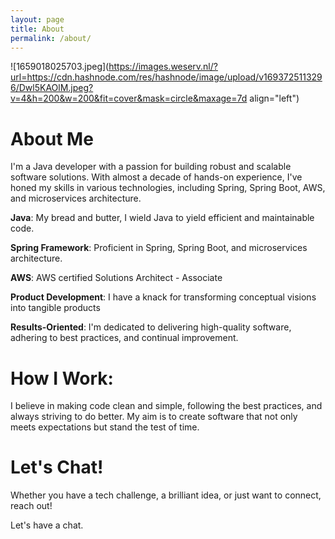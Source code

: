```yaml
---
layout: page
title: About
permalink: /about/
---
```


![1659018025703.jpeg](https://images.weserv.nl/?url=https://cdn.hashnode.com/res/hashnode/image/upload/v1693725113296/Dwl5KAOlM.jpeg?v=4&h=200&w=200&fit=cover&mask=circle&maxage=7d align="left")

# About Me
I'm a Java developer with a passion for building robust and scalable software solutions. With almost a decade of hands-on experience, I've honed my skills in various technologies, including Spring, Spring Boot, AWS, and microservices architecture.

**Java**: My bread and butter, I wield Java to yield efficient and maintainable code.

**Spring Framework**: Proficient in Spring, Spring Boot, and microservices architecture.

**AWS**: AWS certified Solutions Architect - Associate

**Product Development**: I have a knack for transforming conceptual visions into tangible products

**Results-Oriented**: I'm dedicated to delivering high-quality software, adhering to best practices, and continual improvement.

# How I Work:

I believe in making code clean and simple, following the best practices, and always striving to do better. My aim is to create software that not only meets expectations but stand the test of time.

# Let's Chat!

Whether you have a tech challenge, a brilliant idea, or just want to connect, reach out!

Let's have a chat.
